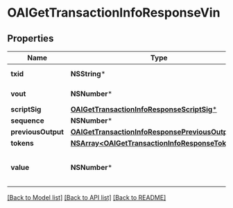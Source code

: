# OAIGetTransactionInfoResponseVin

## Properties
Name | Type | Description | Notes
------------ | ------------- | ------------- | -------------
**txid** | **NSString*** | TXID of the input | [optional] 
**vout** | **NSNumber*** | output index | [optional] 
**scriptSig** | [**OAIGetTransactionInfoResponseScriptSig***](OAIGetTransactionInfoResponseScriptSig.md) |  | [optional] 
**sequence** | **NSNumber*** |  | [optional] 
**previousOutput** | [**OAIGetTransactionInfoResponsePreviousOutput***](OAIGetTransactionInfoResponsePreviousOutput.md) |  | [optional] 
**tokens** | [**NSArray&lt;OAIGetTransactionInfoResponseTokens&gt;***](OAIGetTransactionInfoResponseTokens.md) |  | [optional] 
**value** | **NSNumber*** | Value of input in NEBL satoshi | [optional] 

[[Back to Model list]](../README.md#documentation-for-models) [[Back to API list]](../README.md#documentation-for-api-endpoints) [[Back to README]](../README.md)


